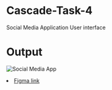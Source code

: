 # Cascade-Task-4
Social Media Application User interface
# Output
![Social Media App](https://user-images.githubusercontent.com/112626927/227709035-4fe8b2f3-8d12-4638-8a17-5b4d842c1a9c.png)
<li><a
href="https://www.figma.com/proto/TJjanXyDCSO5yjW6KUpTV2/Social-Media-App?page-id=0%3A1&node-id=1-2&viewport=578%2C375%2C0.27&scaling=scale-down&starting-point-node-id=1%3A284"> Figma link </a>
